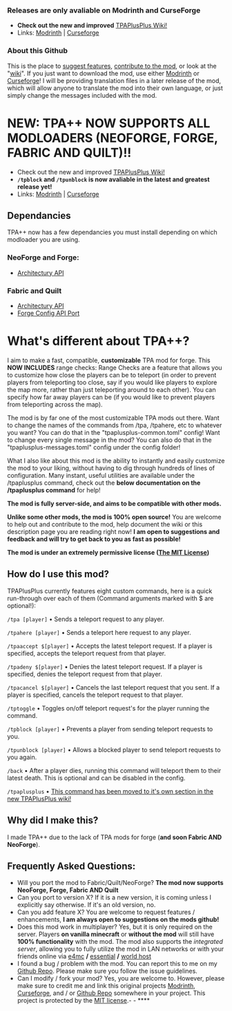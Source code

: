 ### Releases are only avaliable on Modrinth and CurseForge
* **Check out the new and improved** [TPAPlusPlus Wiki!](https://github.com/SuperRicky14/TpaPlusPlus/wiki)
* Links: [Modrinth](https://modrinth.com/mod/tpa++) | [Curseforge](https://www.curseforge.com/minecraft/mc-mods/tpaplusplus)

### About this Github
This is the place to [suggest features](https://github.com/SuperRicky14/TpaPlusPlus/issues), [contribute to the mod](https://github.com/SuperRicky14/TpaPlusPlus/pulls), or look at the "[wiki](https://github.com/SuperRicky14/TpaPlusPlus/wiki)". If you just want to download the mod, use either [Modrinth](https://modrinth.com/mod/tpa++) or [Curseforge](https://www.curseforge.com/minecraft/mc-mods/tpaplusplus)! I will be providing translation files in a later release of the mod, which will allow anyone to translate the mod into their own language, or just simply change the messages included with the mod.

# NEW: TPA++ NOW SUPPORTS ALL MODLOADERS (NEOFORGE, FORGE, FABRIC AND QUILT)!!
* Check out the new and improved [TPAPlusPlus Wiki!](https://github.com/SuperRicky14/TpaPlusPlus/wiki)
* **`/tpblock` and `/tpunblock` is now avaliable in the latest and greatest release yet!**
* Links: [Modrinth](https://modrinth.com/mod/pPuyOJU7) | [Curseforge](https://www.curseforge.com/minecraft/mc-mods/tpaplusplus)

## Dependancies
TPA++ now has a few dependancies you must install depending on which modloader you are using.
### NeoForge and Forge:
* [Architectury API](https://www.curseforge.com/minecraft/mc-mods/architectury-api)
### Fabric and Quilt
* [Architectury API](https://www.curseforge.com/minecraft/mc-mods/architectury-api)
* [Forge Config API Port](https://www.curseforge.com/minecraft/mc-mods/forge-config-api-port-fabric)

# What's different about TPA++?
I aim to make a fast, compatible, **customizable** TPA mod for forge. This **NOW INCLUDES** range checks:
Range Checks are a feature that allows you to customize how close the players can be to teleport (in order to prevent players from teleporting too close, say if you would like players to explore the map more, rather than just teleporting around to each other). You can specify how far away players can be (if you would like to prevent players from teleporting across the map).

The mod is by far one of the most customizable TPA mods out there. Want to change the names of the commands from /tpa, /tpahere, etc to whatever you want? You can do that in the "tpaplusplus-common.toml" config! Want to change every single message in the mod? You can also do that in the "tpaplusplus-messages.toml" config under the config folder!

What I also like about this mod is the ability to instantly and easily customize the mod to your liking, without having to dig through hundreds of lines of configuration. Many instant, useful utilities are available under the /tpaplusplus command, check out the **below documentation on the /tpaplusplus command** for help!

**The mod is fully server-side, and aims to be compatible with other mods.**

**Unlike some other mods, the mod is 100% open source!** You are welcome to help out and contribute to the mod, help document the wiki or this description page you are reading right now! **I am open to suggestions and feedback and will try to get back to you as fast as possible!**

**The mod is under an extremely permissive license ([The MIT License](https://github.com/SuperRicky14/TpaPlusPlus/blob/master/LICENSE))**

## How do I use this mod?
TPAPlusPlus currently features eight custom commands, here is a quick run-through over each of them (Command arguments marked with $ are optional!):

`/tpa [player]` • Sends a teleport request to any player.

`/tpahere [player]` • Sends a teleport here request to any player.

`/tpaaccept $[player]` • Accepts the latest teleport request. If a player is specified, accepts the teleport request from that player.

`/tpadeny $[player]` • Denies the latest teleport request. If a player is specified, denies the teleport request from that player.

`/tpacancel $[player]` • Cancels the last teleport request that you sent. If a player is specified, cancels the teleport request to that player.

`/tptoggle` • Toggles on/off teleport request's for the player running the command.

`/tpblock [player]` • Prevents a player from sending teleport requests to you.

`/tpunblock [player]` • Allows a blocked player to send teleport requests to you again.

`/back` • After a player dies, running this command will teleport them to their latest death. This is optional and can be disabled in the config.

`/tpaplusplus` • [This command has been moved to it's own section in the new TPAPlusPlus wiki!](https://github.com/SuperRicky14/TpaPlusPlus/wiki/TPAPlusPlus-Server-Management-Command)

## Why did I make this?
I made TPA++ due to the lack of TPA mods for forge (**and soon Fabric AND NeoForge**).

## Frequently Asked Questions:
* Will you port the mod to Fabric/Quilt/NeoForge?
        **The mod now supports NeoForge, Forge, Fabric AND Quilt**
* Can you port to version X?
        If it is a new version, it is coming unless I explicitly say otherwise. If it's an old version, no.
* Can you add feature X?
        You are welcome to request features / enhancements, **I am always open to suggestions on the mods github!**
* Does this mod work in multiplayer?
        Yes, but it is only required on the server. Players **on vanilla minecraft** or **without the mod** will still have **100% functionality** with the mod. The mod also supports the *integrated server*, allowing you to fully utilize the mod in LAN networks or with your friends online via [e4mc](https://www.curseforge.com/minecraft/mc-mods/e4mc) **/** [essential](https://essential.gg) **/** [world host](https://modrinth.com/mod/world-host)
* I found a bug / problem with the mod.
        You can report this to me on my [Github Repo](https://github.com/SuperRicky14/TpaPlusPlus). Please make sure you follow the issue guidelines.
* Can I modify / fork your mod?
        Yes, you are welcome to. However, please make sure to credit me and link this original projects [Modrinth](https://modrinth.com/mod/pPuyOJU7), [Curseforge](https://curseforge.com/minecraft/mc-mods/tpaplusplus), and / or [Github Repo](https://github.com/SuperRicky14/TpaPlusPlus) somewhere in your project. This project is protected by the [MIT license](https://github.com/SuperRicky14/TpaPlusPlus/blob/master/LICENSE).- - ****
